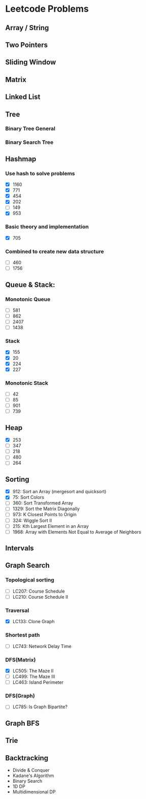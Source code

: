 # Leetcode Problems

## Array / String
## Two Pointers
## Sliding Window
## Matrix
## Linked List
## Tree
### Binary Tree General
### Binary Search Tree

## Hashmap
### Use hash to solve problems
- [x] 1160
- [x] 771
- [x] 454
- [x] 202
- [ ] 149
- [x] 953

### Basic theory and implementation
- [x] 705

### Combined to create new data structure
- [ ] 460
- [ ] 1756

## Queue & Stack:
### Monotonic Queue
- [ ] 581
- [ ] 862
- [ ] 2407
- [ ] 1438

### Stack
- [x] 155
- [x] 20
- [x] 224
- [x] 227

### Monotonic Stack
- [ ] 42
- [ ] 85
- [ ] 901
- [ ] 739

## Heap
- [x] 253
- [ ] 347
- [ ] 218
- [ ] 480
- [ ] 264

## Sorting
- [x] 912: Sort an Array (mergesort and quicksort)
- [x] 75: Sort Colors
- [ ] 360: Sort Transformed Array
- [ ] 1329: Sort the Matrix Diagonally
- [ ] 973: K Closest Points to Origin
- [ ] 324: Wiggle Sort II
- [ ] 215: Kth Largest Element in an Array
- [ ] 1968: Array with Elements Not Equal to Average of Neighbors

## Intervals
## Graph Search

### Topological sorting
- [ ] LC207: Course Schedule
- [ ] LC210: Course Schedule II

### Traversal
- [x] LC133: Clone Graph

### Shortest path
- [ ] LC743: Network Delay Time

### DFS(Matrix)
- [x] LC505: The Maze II
- [ ] LC499: The Maze III
- [ ] LC463: Island Perimeter

### DFS(Graph)
- [ ] LC785: Is Graph Bipartite?

## Graph BFS
## Trie
## Backtracking
- Divide & Conquer
- Kadane's Algorithm
- Binary Search
- 1D DP
- Multidimensional DP
